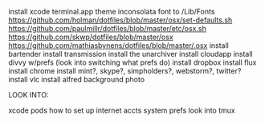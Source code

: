 install xcode
terminal.app theme
inconsolata font to /Lib/Fonts
https://github.com/holman/dotfiles/blob/master/osx/set-defaults.sh https://github.com/paulmillr/dotfiles/blob/master/etc/osx.sh https://github.com/skwp/dotfiles/blob/master/osx https://github.com/mathiasbynens/dotfiles/blob/master/.osx
install bartender
install transmission
install the unarchiver
install cloudapp
install divvy w/prefs (look into switching what prefs do)
install dropbox
install flux
install chrome
install mint?, skype?, simpholders?, webstorm?, twitter?
install vlc
install alfred
background photo





LOOK INTO:

xcode pods
how to set up internet accts system prefs
look into tmux

